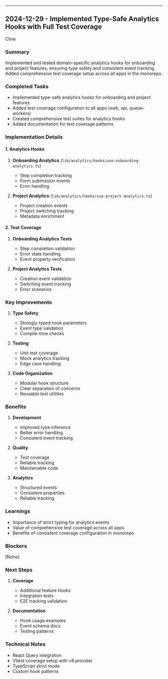 ---

## 2024-12-29 - Implemented Type-Safe Analytics Hooks with Full Test Coverage

Cline

### Summary

Implemented and tested domain-specific analytics hooks for onboarding and project features, ensuring type safety and consistent event tracking. Added comprehensive test coverage setup across all apps in the monorepo.

### Completed Tasks

- Implemented type-safe analytics hooks for onboarding and project features
- Added test coverage configuration to all apps (web, api, queue-workers)
- Created comprehensive test suites for analytics hooks
- Added documentation for test coverage patterns

### Implementation Details

#### 1. Analytics Hooks

1. **Onboarding Analytics** (`lib/analytics/hooks/use-onboarding-analytics.ts`)
   - Step completion tracking
   - Form submission events
   - Error handling

2. **Project Analytics** (`lib/analytics/hooks/use-project-analytics.ts`)
   - Project creation events
   - Project switching tracking
   - Metadata enrichment

#### 2. Test Coverage

1. **Onboarding Analytics Tests**
   - Step completion validation
   - Error state handling
   - Event property verification

2. **Project Analytics Tests**
   - Creation event validation
   - Switching event tracking
   - Error scenarios

### Key Improvements

1. **Type Safety**
   - Strongly typed hook parameters
   - Event type validation
   - Compile-time checks

2. **Testing**
   - Unit test coverage
   - Mock analytics tracking
   - Edge case handling

3. **Code Organization**
   - Modular hook structure
   - Clear separation of concerns
   - Reusable test utilities

### Benefits

1. **Development**
   - Improved type inference
   - Better error handling
   - Consistent event tracking

2. **Quality**
   - Test coverage
   - Reliable tracking
   - Maintainable code

3. **Analytics**
   - Structured events
   - Consistent properties
   - Reliable tracking

### Learnings

- Importance of strict typing for analytics events
- Value of comprehensive test coverage across all apps
- Benefits of consistent coverage configuration in monorepo

### Blockers

[None]

### Next Steps

1. **Coverage**
   - Additional feature hooks
   - Integration tests
   - E2E tracking validation

2. **Documentation**
   - Hook usage examples
   - Event schema docs
   - Testing patterns

### Technical Notes

- React Query integration
- Vitest coverage setup with v8 provider
- TypeScript strict mode
- Custom hook patterns
